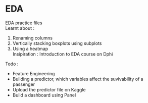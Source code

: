 # EDA
EDA practice files\
Learnt about : 
1. Renaming columns
2. Vertically stacking boxplots using subplots
3. Using a heatmap\
Insipiration : Introduction to EDA course on Dphi

Todo :
 * Feature Engineering 
 * Building a predictor, which variables affect the suvivability of a passenger
 * Upload the predictor file on Kaggle
 * Build a dashboard using Panel
